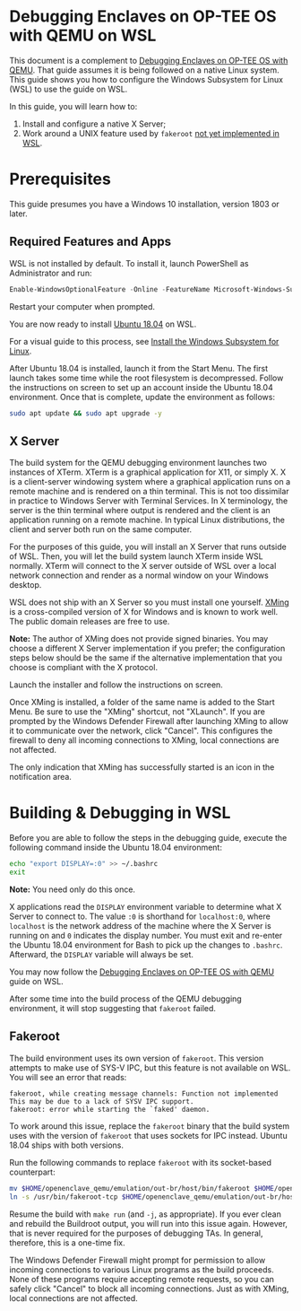 # Debugging Enclaves on OP-TEE OS with QEMU on WSL

This document is a complement to
[Debugging Enclaves on OP-TEE OS with QEMU](QEMU.md). That guide assumes it is
being followed on a native Linux system. This guide shows you how to configure
the Windows Subsystem for Linux (WSL) to use the guide on WSL.

In this guide, you will learn how to:

1. Install and configure a native X Server;
2. Work around a UNIX feature used by `fakeroot`
[not yet implemented in WSL](https://github.com/Microsoft/WSL/issues/1443).

# Prerequisites

This guide presumes you have a Windows 10 installation, version 1803 or later.

## Required Features and Apps

WSL is not installed by default. To install it, launch PowerShell as
Administrator and run:

```powershell
Enable-WindowsOptionalFeature -Online -FeatureName Microsoft-Windows-Subsystem-Linux
```

Restart your computer when prompted.

You are now ready to install [Ubuntu
18.04](https://www.microsoft.com/en-us/p/ubuntu-1804-lts/9n9tngvndl3q) on WSL.

For a visual guide to this process, see [Install the Windows Subsystem for
Linux](https://docs.microsoft.com/en-us/windows/wsl/install-win10#install-the-windows-subsystem-for-linux).

After Ubuntu 18.04 is installed, launch it from the Start Menu. The first launch
takes some time while the root filesystem is decompressed. Follow the
instructions on screen to set up an account inside the Ubuntu 18.04 environment.
Once that is complete, update the environment as follows:

```bash
sudo apt update && sudo apt upgrade -y
```

## X Server

The build system for the QEMU debugging environment launches two instances of
XTerm. XTerm is a graphical application for X11, or simply X. X is a
client-server windowing system where a graphical application runs on a remote
machine and is rendered on a thin terminal. This is not too dissimilar in
practice to Windows Server with Terminal Services. In X terminology, the server
is the thin terminal where output is rendered and the client is an application
running on a remote machine. In typical Linux distributions, the client and
server both run on the same computer.

For the purposes of this guide, you will install an X Server that runs outside
of WSL. Then, you will let the build system launch XTerm inside WSL normally.
XTerm will connect to the X server outside of WSL over a local network
connection and render as a normal window on your Windows desktop.

WSL does not ship with an X Server so you must install one yourself.
[XMing](http://www.straightrunning.com/XmingNotes) is a cross-compiled version
of X for Windows and is known to work well. The public domain releases are free
to use.

**Note:** The author of XMing does not provide signed binaries. You may choose a
different X Server implementation if you prefer; the configuration steps below
should be the same if the alternative implementation that you choose is
compliant with the X protocol.

Launch the installer and follow the instructions on screen.

Once XMing is installed, a folder of the same name is added to the Start Menu.
Be sure to use the "XMing" shortcut, not "XLaunch". If you are prompted by the
Windows Defender Firewall after launching XMing to allow it to communicate over
the network, click "Cancel". This configures the firewall to deny all incoming
connections to XMing, local connections are not affected.

The only indication that XMing has successfully started is an icon in the
notification area.

# Building & Debugging in WSL

Before you are able to follow the steps in the debugging guide, execute the
following command inside the Ubuntu 18.04 environment:

```bash
echo "export DISPLAY=:0" >> ~/.bashrc
exit
```

**Note:** You need only do this once.

X applications read the `DISPLAY` environment variable to determine what X
Server to connect to. The value `:0` is shorthand for `localhost:0`, where
`localhost` is the network address of the machine where the X Server is running
on and `0` indicates the display number. You must exit and re-enter the Ubuntu
18.04 environment for Bash to pick up the changes to `.bashrc`. Afterward, the
`DISPLAY` variable will always be set.

You may now follow the [Debugging Enclaves on OP-TEE OS with QEMU](QEMU.md)
guide on WSL.

After some time into the build process of the QEMU debugging environment, it
will stop suggesting that `fakeroot` failed.

## Fakeroot

The build environment uses its own version of `fakeroot`. This version attempts
to make use of SYS-V IPC, but this feature is not available on WSL. You will see
an error that reads:

```
fakeroot, while creating message channels: Function not implemented
This may be due to a lack of SYSV IPC support.
fakeroot: error while starting the `faked' daemon.
```

To work around this issue, replace the `fakeroot` binary that the build system
uses with the version of `fakeroot` that uses sockets for IPC instead. Ubuntu
18.04 ships with both versions.

Run the following commands to replace `fakeroot` with its socket-based
counterpart:

```bash
mv $HOME/openenclave_qemu/emulation/out-br/host/bin/fakeroot $HOME/openenclave_qemu/emulation/out-br/host/bin/fakeroot.bak
ln -s /usr/bin/fakeroot-tcp $HOME/openenclave_qemu/emulation/out-br/host/bin/fakeroot
```

Resume the build with `make run` (and `-j`, as appropriate). If you ever clean
and rebuild the Buildroot output, you will run into this issue again. However,
that is never required for the purposes of debugging TAs. In general, therefore,
this is a one-time fix.

The Windows Defender Firewall might prompt for permission to allow incoming
connections to various Linux programs as the build proceeds. None of these
programs require accepting remote requests, so you can safely click "Cancel" to
block all incoming connections. Just as with XMing, local connections are not
affected.
